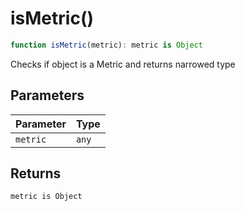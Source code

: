 # isMetric()

```ts
function isMetric(metric): metric is Object
```

Checks if object is a Metric and returns narrowed type

## Parameters

| Parameter | Type |
| ------ | ------ |
| `metric` | `any` |

## Returns

`metric is Object`
